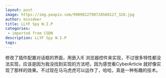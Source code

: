```yaml
---
layout: post
image: https://img.peapix.com/9909812798728568127_320.jpg
author: missdeer
title: LLYF Spy W.I.P
categories: 
 - imported from CSDN
description: LLYF Spy W.I.P
tags: 
---
```


修改了插件配置对话框的界面，用嵌入IE 浏览器控件来实现，不过很多特性都没法实现，应该是因为我没找到实现的方法吧，因为感觉看CyberArticle 就好像实现了那样的效果。不过现在马马虎虎可以运作了，哈哈，真是一种有趣的技术。
